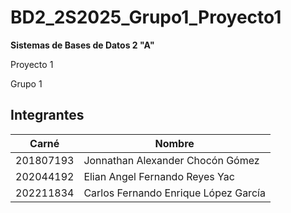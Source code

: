 # BD2_2S2025_Grupo1_Proyecto1

**Sistemas de Bases de Datos 2 "A"**

Proyecto 1

Grupo 1

## Integrantes

| Carné     | Nombre                               |
| --------- | ------------------------------------ |
| 201807193 | Jonnathan Alexander Chocón Gómez     |
| 202044192 | Elian Angel Fernando Reyes Yac       |
| 202211834 | Carlos Fernando Enrique López García |

